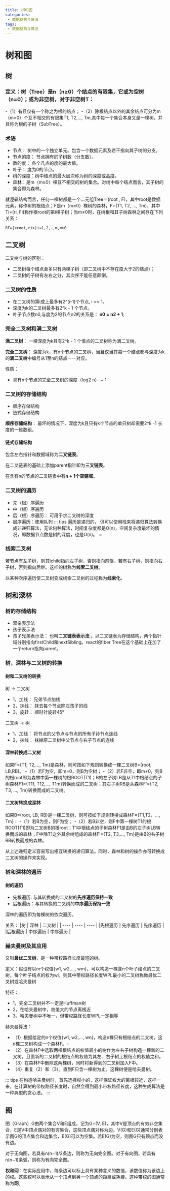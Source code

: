 ```yaml
---
title: 树和图
categories:
 - 数据结构与算法
tags:
 - 数据结构与算法
---
```


# 树和图

## 树

### 定义：树（Tree）是n（n≥0）个结点的有限集，它或为空树（n=0）；或为非空树，对于非空树T：
-（1）有且仅有一个称之为根的结点；
-（2）除根结点以外的其余结点可分为m（m>0）个互不相交的有限集T1, T2,…, Tm,其中每一个集合本身又是一棵树，并且称为根的子树（SubTree）。

### 术语

- 节点： 树中的一个独立单元。包含一个数据元素及若干指向其子树的分支。
- 节点的度： 节点拥有的子树数（分支数）。
- 数的度： 各个几点的度的最大值。
- 叶子： 度为0的节点。
- 树的深度：树中结点的最大层次称为树的深度或高度。
- 森林：是m（m≥0）棵互不相交的树的集合。对树中每个结点而言，其子树的集合即为森林。

就逻辑结构而言，任何一棵树都是一个二元组Tree＝(root , F)，其中root是数据元素，称作树的根结点；F是m（m≥0）棵树的森林，F=(T1, T2, …, Tm)，其中Ti=(ri, Fi)称作根root的第i棵子树；当m≠0时，在树根和其子树森林之间存在下列关系：

```
RF={<root,ri>|i=1,2,…,m,m>0
```

## 二叉树

二叉树与树的区别：

- 二叉树每个结点至多只有两棵子树（即二叉树中不存在度大于2的结点）；
- 二叉树的子树有左右之分，其次序不能任意颠倒。

### 二叉树的性质

- 在二叉树的第i成上最多有2^(i-1)个节点, i >= 1。
- 深度为k的二叉树最多有2^k - 1 个节点。
- 叶子节点数n0,与度为2的节点n2的关系是： **n0 = n2 + 1**;

### 完全二叉树和满二叉树

**满二叉树**： 一棵深度为k且有2^k - 1 个借点的二叉树称为满二叉树。

**完全二叉树**： 深度为k，有n个节点的二叉树，当且仅当其每一个结点都与深度为k的**满二叉树**中编号从1至n的结点一一对应。

性质：

- 具有n个节点的完全二叉树的深度（log2 n） + 1

### 二叉树的存储结构

- 顺序存储结构
- 链式存储结构

**顺序存储结构**： 最坏的情况下，深度为k且只有k个节点的单只树却需要2^k -1 长度的一维数组。

#### 链式存储结构

包含左右指针和数据域称为**二叉链表**。

在二叉链表的基础上添加parent指针即为**三叉链表**。

在含有n的节点的二叉链表中有**n + 1个空链域**。

### 二叉树的遍历

- 先（根）序遍历
- 中（根）序遍历
- 后（根）序遍历： 可用于求二叉树的深度
- 层序遍历：使用队列
::: tips
遍历是递归的， 但可以使用栈来将递归算法转换成非递归算法，无论何种算法，时间复杂度都是O(n)，空间复杂度最坏的情况，即数据节点数是树的深度，也是O(n)。
:::

### 线索二叉树

若节点有左子树，则其lchild指向左子树，否则指向前驱，若有右子树，则指向右子树，否则指向后继。这样的树称为**线索二叉树**。

以某种次序遍历使二叉树变成线索二叉树的过程称为**线索化**。


## 树和深林

### 树的存储结构

- 双亲表示法
- 孩子表示法
- 孩子兄弟表示法： 也叫**二叉链表表示法** 。以二叉链表为存储结构，两个指针域分别指向firstChild和nextSibling。react的fiber Tree在这个基础上在加了一个return指向parent。

### 树，深林与二叉树的转换

#### 树和二叉树的转换

树 -> 二叉树
- 1，加线： 兄弟节点加线
- 2，抹线： 抹去每个节点除左孩子的线
- 3，旋转： 顺时针旋转45°

二叉树 -> 树
- 1，加线： 将节点的父节点与节点的所有子孙节点连线
- 2，抹线： 抹掉原二叉树中父节点与右子节点的连线 

#### 深林转换成二叉树

如果F={T1, T2,…, Tm}是森林，则可按如下规则转换成一棵二叉树B=(root, LB,RB)。
-（1）若F为空，即m=0，则B为空树；
-（2）若F非空，即m≠0，则B的根root即为森林中第一棵树的根ROOT(T1)；B的左子树LB是从T1中根结点的子树森林F1={T11, T12,…, T1m}转换而成的二叉树；其右子树RB是从森林F′={T2, T3, …, Tm}转换而成的二叉树。

#### 二叉树转换成深林

如果B=(root, LB, RB)是一棵二叉树，则可按如下规则转换成森林F={T1,T2，…, Tm}：
-（1）若B为空，则F为空；
-（2）若B非空，则F中第一棵树T1的根ROOT(T1)即为二叉树B的根root；T1中根结点的子树森林F1是由B的左子树LB转换而成的森林；F中除T1之外其余树组成的森林F′={T2, T3,…, Tm}是由B的右子树RB转换而成的森林。

从上述递归定义容易写出相互转换的递归算法。同时，森林和树的操作亦可转换成二叉树的操作来实现。

### 树和深林的遍历

#### 树的遍历

- 先根遍历: 与其转换成的二叉树的**先序遍历保持一致**
- 后根遍历：与其转换的二叉树的**中序遍历保持一致**

深林的遍历即为每棵树的依次遍历。

关系：
|树         | 深林    | 二叉树 |
|  ----  | ----    | ---- |
|先根遍历    | 先序遍历 | 先序遍历 |
|后根遍历    | 中序遍历 | 中序遍历 |


### 赫夫曼树及其应用

又叫**最优二叉树**，是一种带权路径长度最短的树。

定义：假设有以m个权值{w1, w2,…, wm}，可以构造一棵含n个叶子结点的二叉树，每个叶子结点的权为wi，则其中带权路径长度WPL最小的二叉树称做最优二叉树或哈夫曼树

特征：

- 1，完全二叉树并不一定是Huffman树
- 2，在哈夫曼树中，权值大的节点离根近
- 3，哈夫曼树中不唯一，但带权路径长度WPL一定相等

赫夫曼算法： 

- （1）根据给定的n个权值{w1, w2,…, wn}，构造n棵只有根结点的二叉树，这n棵二叉树构成一个森林F。- 
- （2）在森林F中选取两棵根结点的权值最小的树作为左右子树构造一棵新的二叉树，且置新的二叉树的根结点的权值为其左、右子树上根结点的权值之和。
- （3）在森林F中删除这两棵树，同时将新得到的二叉树加入F中。
- （4）重复（2）和（3），直到F只含一棵树为止。这棵树便是哈夫曼树。

::: tips
在构造哈夫曼树时，首先选择权小的，这样保证权大的离根较近，这样一来，在计算树的带权路径长度时，自然会得到最小带权路径长度，这种生成算法是一种典型的贪心法。
:::

## 图

图（Graph）G由两个集合V和E组成，记为G=(V, E)，其中V是顶点的有穷非空集合，E是V中顶点偶对的有穷集合，这些顶点偶对称为边。V(G)和E(G)通常分别表示图G的顶点集合和边集合，E(G)可以为空集。若E(G)为空，则图G只有顶点而没有边。

对于无向图，若具有n(n−1)/2条边，则称为无向完全图。对于有向图，若具有n(n−1)条弧，则称为有向完全图。

**权和网**：在实际应用中，每条边可以标上具有某种含义的数值，该数值称为该边上的权。这些权可以表示从一个顶点到另一个顶点的距离或耗费。这种带权的图通常称为**网**。


